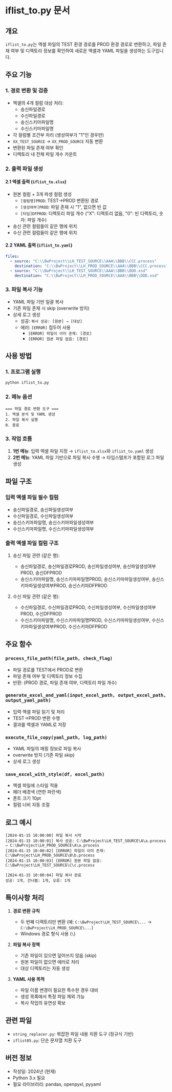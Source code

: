 # iflist_to.py 문서

## 개요
`iflist_to.py`는 엑셀 파일의 TEST 환경 경로를 PROD 환경 경로로 변환하고, 파일 존재 여부 및 디렉토리 정보를 확인하여 새로운 엑셀과 YAML 파일을 생성하는 도구입니다.

## 주요 기능

### 1. 경로 변환 및 검증
- 엑셀의 4개 컬럼 대상 처리:
  - 송신파일경로
  - 수신파일경로
  - 송신스키마파일명
  - 수신스키마파일명
- 각 컬럼별 조건부 처리 (생성여부가 "1"인 경우만)
- `XX_TEST_SOURCE` → `XX_PROD_SOURCE` 자동 변환
- 변환된 파일 존재 여부 확인
- 디렉토리 내 전체 파일 개수 카운트

### 2. 출력 파일 생성

#### 2.1 엑셀 출력 (`iflist_to.xlsx`)
- 원본 컬럼 + 3개 파생 컬럼 생성
  - `[컬럼명]PROD`: TEST→PROD 변환된 경로
  - `[생성여부]PROD`: 파일 존재 시 "1", 없으면 빈 값
  - `[타입]DFPROD`: 디렉토리 파일 개수 ("X": 디렉토리 없음, "0": 빈 디렉토리, 숫자: 파일 개수)
- 송신 관련 컬럼들이 같은 행에 위치
- 수신 관련 컬럼들이 같은 행에 위치

#### 2.2 YAML 출력 (`iflist_to.yaml`)
```yaml
files:
  - source: "C:\\BwProject\\LH_TEST_SOURCE\\AAA\\BBB\\CCC.process"
    destination: "C:\\BwProject\\LH_PROD_SOURCE\\AAA\\BBB\\CCC.process"
  - source: "C:\\BwProject\\LH_TEST_SOURCE\\AAA\\BBB\\DDD.xsd"
    destination: "C:\\BwProject\\LH_PROD_SOURCE\\AAA\\BBB\\DDD.xsd"
```

### 3. 파일 복사 기능
- YAML 파일 기반 일괄 복사
- 기존 파일 존재 시 skip (overwrite 방지)
- 상세 로그 생성
  - 성공: `복사 성공: [원본] → [대상]`
  - 에러: `[ERROR]` 접두어 사용
    - `[ERROR] 파일이 이미 존재: [경로]`
    - `[ERROR] 원본 파일 없음: [경로]`

## 사용 방법

### 1. 프로그램 실행
```bash
python iflist_to.py
```

### 2. 메뉴 옵션
```
=== 파일 경로 변환 도구 ===
1. 엑셀 분석 및 YAML 생성
2. 파일 복사 실행
0. 종료
```

### 3. 작업 흐름
1. **1번 메뉴**: 입력 엑셀 파일 지정 → `iflist_to.xlsx`와 `iflist_to.yaml` 생성
2. **2번 메뉴**: YAML 파일 기반으로 파일 복사 수행 → 타임스탬프가 포함된 로그 파일 생성

## 파일 구조

### 입력 엑셀 파일 필수 컬럼
- 송신파일경로, 송신파일생성여부
- 수신파일경로, 수신파일생성여부
- 송신스키마파일명, 송신스키마파일생성여부
- 수신스키마파일명, 수신스키마파일생성여부

### 출력 엑셀 파일 컬럼 구조
1. 송신 파일 관련 (같은 행):
   - 송신파일경로, 송신파일경로PROD, 송신파일생성여부, 송신파일생성여부PROD, 송신DFPROD
   - 송신스키마파일명, 송신스키마파일명PROD, 송신스키마파일생성여부, 송신스키마파일생성여부PROD, 송신스키마DFPROD

2. 수신 파일 관련 (같은 행):
   - 수신파일경로, 수신파일경로PROD, 수신파일생성여부, 수신파일생성여부PROD, 수신DFPROD
   - 수신스키마파일명, 수신스키마파일명PROD, 수신스키마파일생성여부, 수신스키마파일생성여부PROD, 수신스키마DFPROD

## 주요 함수

### `process_file_path(file_path, check_flag)`
- 파일 경로를 TEST에서 PROD로 변환
- 파일 존재 여부 및 디렉토리 정보 수집
- 반환: (PROD 경로, 파일 존재 여부, 디렉토리 파일 개수)

### `generate_excel_and_yaml(input_excel_path, output_excel_path, output_yaml_path)`
- 입력 엑셀 파일 읽기 및 처리
- TEST→PROD 변환 수행
- 결과를 엑셀과 YAML로 저장

### `execute_file_copy(yaml_path, log_path)`
- YAML 파일의 매핑 정보로 파일 복사
- overwrite 방지 (기존 파일 skip)
- 상세 로그 생성

### `save_excel_with_style(df, excel_path)`
- 엑셀 파일에 스타일 적용
- 헤더 배경색 (연한 파란색)
- 폰트 크기 10pt
- 컬럼 너비 자동 조절

## 로그 예시

```
[2024-01-15 10:00:00] 파일 복사 시작
[2024-01-15 10:00:01] 복사 성공: C:\BwProject\LH_TEST_SOURCE\A\a.process → C:\BwProject\LH_PROD_SOURCE\A\a.process
[2024-01-15 10:00:02] [ERROR] 파일이 이미 존재: C:\BwProject\LH_PROD_SOURCE\B\b.process
[2024-01-15 10:00:03] [ERROR] 원본 파일 없음: C:\BwProject\LH_TEST_SOURCE\C\c.process

[2024-01-15 10:00:04] 파일 복사 완료
성공: 1개, 건너뜀: 1개, 오류: 1개
```

## 특이사항 처리

1. **경로 변환 규칙**
   - 두 번째 디렉토리만 변환 (예: `C:\BwProject\LH_TEST_SOURCE\...` → `C:\BwProject\LH_PROD_SOURCE\...`)
   - Windows 경로 형식 사용 (`\`)

2. **파일 복사 정책**
   - 기존 파일이 있으면 덮어쓰지 않음 (skip)
   - 원본 파일이 없으면 에러로 처리
   - 대상 디렉토리는 자동 생성

3. **YAML 사용 목적**
   - 파일 이름 변경이 필요한 특수한 경우 대비
   - 생성 목록에서 특정 파일 제외 가능
   - 복사 작업의 유연성 확보

## 관련 파일
- `string_replacer.py`: 복잡한 파일 내용 치환 도구 (정규식 기반)
- `iflist05.py`: 단순 문자열 치환 도구

## 버전 정보
- 작성일: 2024년 (현재)
- Python 3.x 필요
- 필요 라이브러리: pandas, openpyxl, pyyaml